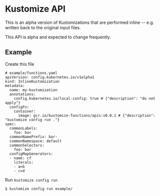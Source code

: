 # Kustomize API

This is an alpha version of Kustomizations that are performed inline --
e.g. written back to the original input files.

This API is alpha and expected to change frequently.

## Example

Create this file

    # example/functions.yaml
    apiVersion: config.kubernetes.io/v1alpha1
    kind: InlineKustomization
    metadata:
      name: my-kustomization
      annotations:
        config.kubernetes.io/local-config: true # {"description": "do not apply"}
      configFn:
        container:
          image: gcr.io/kustomize-functions/apis:v0.0.1 # {"description": "kustomize config run ."}
    spec:
      commonLabels:
        foo: bar
      commonNamePrefix: bar-
      commonNamespace: default
      commonSelectors:
        foo: bar
      configMapGenerators:
      - name: cf
        literals:
        - a=b
        - c=d

Run `kustomize config run`

    $ kustomize config run example/
